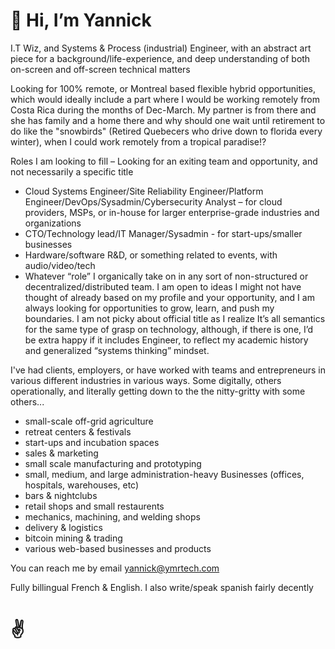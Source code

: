 # 👋 Hi, I’m Yannick

I.T Wiz, and Systems & Process (industrial) Engineer, with an abstract art piece for a background/life-experience, and deep understanding of both on-screen and off-screen technical matters

Looking for 100% remote, or Montreal based flexible hybrid opportunities, which would ideally include a part where I would be working remotely from Costa Rica during the months of Dec-March. My partner is from there and she has family and a home there and why should one wait until retirement to do like the "snowbirds" (Retired Quebecers who drive down to florida every winter), when I could work remotely from a tropical paradise!?  

Roles I am looking to fill – Looking for an exiting team and opportunity, and not necessarily a specific title
 - Cloud Systems Engineer/Site Reliability Engineer/Platform Engineer/DevOps/Sysadmin/Cybersecurity Analyst – for cloud providers, MSPs, or in-house for larger enterprise-grade industries and organizations 
 - CTO/Technology lead/IT Manager/Sysadmin  - for start-ups/smaller businesses
 - Hardware/software R&D, or something related to events, with audio/video/tech
 - Whatever “role” I organically take on in any sort of non-structured or decentralized/distributed team. I am open to ideas I might not have thought of already based on my profile and your opportunity, and I am always looking for opportunities to grow, learn, and push my boundaries.
I am not picky about official title as I realize It’s all semantics for the same type of grasp on technology, although, if there is one, I’d be extra happy if it includes Engineer, to reflect my academic history and generalized “systems thinking” mindset.

I've had clients, employers, or have worked with teams and entrepreneurs in various different industries in various ways. Some digitally, others operationally, and literally getting down to the the nitty-gritty with some others...
 - small-scale off-grid agriculture
 - retreat centers & festivals
 - start-ups and incubation spaces
 - sales & marketing
 - small scale manufacturing and prototyping
 - small, medium, and large administration-heavy Businesses (offices, hospitals, warehouses, etc)
 - bars & nightclubs
 - retail shops and small restaurents
 - mechanics, machining, and welding shops
 - delivery & logistics
 - bitcoin mining & trading
 - various web-based businesses and products

You can reach me by email yannick@ymrtech.com

Fully billingual French & English. I also write/speak spanish fairly decently

# ✌️
